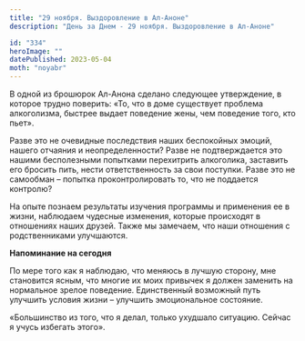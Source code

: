 ```yaml
---
title: "29 ноября. Выздоровление в Ал-Аноне"
description: "День за Днем - 29 ноября. Выздоровление в Ал-Аноне"

id: "334"
heroImage: ""
datePublished: 2023-05-04
moth: "noyabr"
---
```


В одной из брошюрок Ал-Анона сделано следующее утверждение, в которое трудно
поверить: «То, что в доме существует проблема алкоголизма, быстрее выдает
поведение жены, чем поведение того, кто пьет».

Разве это не очевидные последствия наших беспокойных эмоций, нашего отчаяния и
неопределенности? Разве не подтверждается это нашими бесполезными попытками
перехитрить алкоголика, заставить его бросить пить, нести ответственность за
свои поступки. Разве это не самообман – попытка проконтролировать то, что не
поддается контролю?

На опыте познаем результаты изучения программы и применения ее в жизни,
наблюдаем чудесные изменения, которые происходят в отношениях наших друзей.
Также мы замечаем, что наши отношения с родственниками улучшаются.

**Напоминание на сегодня**

По мере того как я наблюдаю, что меняюсь в лучшую сторону, мне становится
ясным, что многие их моих привычек я должен заменить на нормальное зрелое
поведение. Единственный возможный путь улучшить условия жизни – улучшить
эмоциональное состояние.

«Большинство из того, что я делал, только ухудшало ситуацию. Сейчас я учусь
избегать этого».
